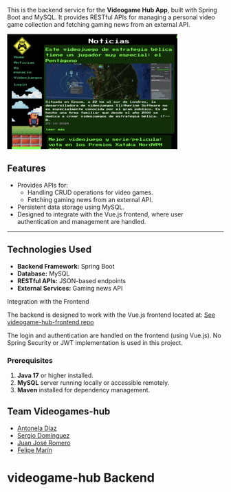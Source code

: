 

This is the backend service for the **Videogame Hub App**, built with Spring Boot and MySQL. It provides RESTful APIs for managing a personal video game collection and fetching gaming news from an external API.

![Videogame Hub Preview](./img.webp)

## Features
- Provides APIs for:
  - Handling CRUD operations for video games.
  - Fetching gaming news from an external API.
- Persistent data storage using MySQL.
- Designed to integrate with the Vue.js frontend, where user authentication and management are handled.

---

## Technologies Used
- **Backend Framework:** Spring Boot
- **Database:** MySQL
- **RESTful APIs:** JSON-based endpoints
- **External Services:** Gaming news API

Integration with the Frontend

The backend is designed to work with the Vue.js frontend located at: 
[See videogame-hub-frontend  repo](https://github.com/flpmarin/videogame-hub-frontend)

The login and authentication are handled on the frontend (using Vue.js).
No Spring Security or JWT implementation is used in this project.

### Prerequisites
1. **Java 17** or higher installed.
2. **MySQL** server running locally or accessible remotely.
3. **Maven** installed for dependency management.

## Team Videogames-hub
- [Antonela Díaz](https://github.com/antoneladg91)
- [Sergio Domínguez](https://github.com/DISTRONYX)
- [Juan José Romero](https://github.com/juanjo2gm)
- [Felipe Marín](http://github.com/flpmarin)
# videogame-hub Backend
